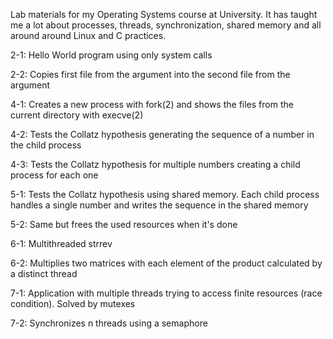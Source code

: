 Lab materials for my Operating Systems course at University.
It has taught me a lot about processes, threads, synchronization, shared memory and all around around Linux and C practices.



2-1: Hello World program using only system calls

2-2: Copies first file from the argument into the second file from the argument

4-1: Creates a new process with fork(2) and shows the files from the current directory with execve(2)

4-2: Tests the Collatz hypothesis generating the sequence of a number in the child process

4-3: Tests the Collatz hypothesis for multiple numbers creating a child process for each one

5-1: Tests the Collatz hypothesis using shared memory. Each child process handles a single number and writes the sequence in the shared memory

5-2: Same but frees the used resources when it's done

6-1: Multithreaded strrev 

6-2: Multiplies two matrices with each element of the product calculated by a distinct thread

7-1: Application with multiple threads trying to access finite resources (race condition). Solved by mutexes

7-2: Synchronizes n threads using a semaphore
